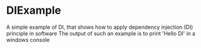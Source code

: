 # DIExample
A simple example of DI, that shows how to apply dependency injection (DI) principle in software
The output of such an example is to print 'Hello DI' in a windows console
